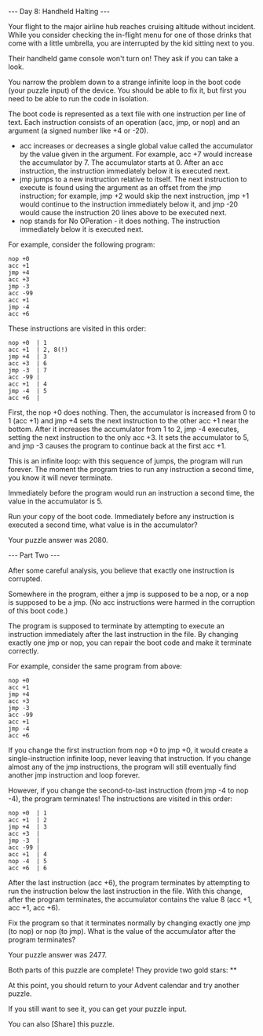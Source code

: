 --- Day 8: Handheld Halting ---

Your flight to the major airline hub reaches cruising altitude without incident. While you consider checking the
in-flight menu for one of those drinks that come with a little umbrella, you are interrupted by the kid sitting next to
you.

Their handheld game console won't turn on! They ask if you can take a look.

You narrow the problem down to a strange infinite loop in the boot code (your puzzle input) of the device. You should be
able to fix it, but first you need to be able to run the code in isolation.

The boot code is represented as a text file with one instruction per line of text. Each instruction consists of an
operation (acc, jmp, or nop) and an argument (a signed number like +4 or -20).

- acc increases or decreases a single global value called the accumulator by the value given in the argument. For
  example, acc +7 would increase the accumulator by 7. The accumulator starts at 0. After an acc instruction, the
  instruction immediately below it is executed next.
- jmp jumps to a new instruction relative to itself. The next instruction to execute is found using the argument as an
  offset from the jmp instruction; for example, jmp +2 would skip the next instruction, jmp +1 would continue to the
  instruction immediately below it, and jmp -20 would cause the instruction 20 lines above to be executed next.
- nop stands for No OPeration - it does nothing. The instruction immediately below it is executed next.

For example, consider the following program:

```
nop +0
acc +1
jmp +4
acc +3
jmp -3
acc -99
acc +1
jmp -4
acc +6
```

These instructions are visited in this order:

```
nop +0  | 1
acc +1  | 2, 8(!)
jmp +4  | 3
acc +3  | 6
jmp -3  | 7
acc -99 |
acc +1  | 4
jmp -4  | 5
acc +6  |
```

First, the nop +0 does nothing. Then, the accumulator is increased from 0 to 1 (acc +1) and jmp +4 sets the next
instruction to the other acc +1 near the bottom. After it increases the accumulator from 1 to 2, jmp -4 executes,
setting the next instruction to the only acc +3. It sets the accumulator to 5, and jmp -3 causes the program to continue
back at the first acc +1.

This is an infinite loop: with this sequence of jumps, the program will run forever. The moment the program tries to run
any instruction a second time, you know it will never terminate.

Immediately before the program would run an instruction a second time, the value in the accumulator is 5.

Run your copy of the boot code. Immediately before any instruction is executed a second time, what value is in the
accumulator?

Your puzzle answer was 2080.

--- Part Two ---

After some careful analysis, you believe that exactly one instruction is corrupted.

Somewhere in the program, either a jmp is supposed to be a nop, or a nop is supposed to be a jmp. (No acc instructions
were harmed in the corruption of this boot code.)

The program is supposed to terminate by attempting to execute an instruction immediately after the last instruction in
the file. By changing exactly one jmp or nop, you can repair the boot code and make it terminate correctly.

For example, consider the same program from above:

```
nop +0
acc +1
jmp +4
acc +3
jmp -3
acc -99
acc +1
jmp -4
acc +6
```

If you change the first instruction from nop +0 to jmp +0, it would create a single-instruction infinite loop, never
leaving that instruction. If you change almost any of the jmp instructions, the program will still eventually find
another jmp instruction and loop forever.

However, if you change the second-to-last instruction (from jmp -4 to nop -4), the program terminates! The instructions
are visited in this order:

```
nop +0  | 1
acc +1  | 2
jmp +4  | 3
acc +3  |
jmp -3  |
acc -99 |
acc +1  | 4
nop -4  | 5
acc +6  | 6
```

After the last instruction (acc +6), the program terminates by attempting to run the instruction below the last
instruction in the file. With this change, after the program terminates, the accumulator contains the value 8 (acc +1,
acc +1, acc +6).

Fix the program so that it terminates normally by changing exactly one jmp (to nop) or nop (to jmp). What is the value
of the accumulator after the program terminates?

Your puzzle answer was 2477.

Both parts of this puzzle are complete! They provide two gold stars: \*\*

At this point, you should return to your Advent calendar and try another puzzle.

If you still want to see it, you can get your puzzle input.

You can also [Share] this puzzle.
